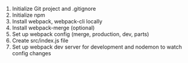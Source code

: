 1. Initialize Git project and .gitignore
2. Initialize npm
3. Install webpack, webpack-cli locally
5. Install webpack-merge (optional)
4. Set up webpack config (merge, production, dev, parts)
5. Create src/index.js file
6. Set up webpack dev server for development and nodemon to watch config changes